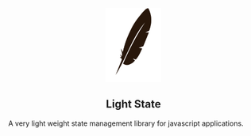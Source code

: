 <p align="center">
    <img src="/logo.svg" alt="logo" height="150">
    <h2 align="center">Light State</h2>
</p>

A very light weight state management library for javascript applications.
